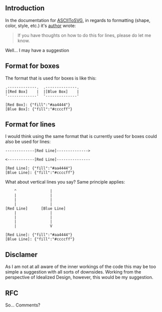 ## Introduction

In the documentation for [ASCIIToSVG][1], in regards to formatting (shape, color, style, etc.) it's [author][2] wrote:

> If you have thoughts on how to do this for lines, please do let me know.

Well... I may have a suggestion

## Format for  boxes

The format that is used for boxes is like this:

    .-------------.  .--------------.
    |[Red Box]    |  |[Blue Box]    |
    '-------------'  '--------------'

    [Red Box]: {"fill":"#aa4444"}
    [Blue Box]: {"fill":"#ccccff"}
    

## Format for lines

I would think using the same format that is currently used for boxes could also be used for lines:


    -------------[Red Line]-------------->

    <------------[Red Line]---------------

    [Red Line]: {"fill":"#aa4444"}
    [Blue Line]: {"fill":"#ccccff"}
    

What about vertical lines you say? Same principle applies:


        ^               |
        |               |
        |               |
        |               |
    [Red Line]      [Blue Line]
        |               |
        |               |
        |               |
        |               V

    [Red Line]: {"fill":"#aa4444"}
    [Blue Line]: {"fill":"#ccccff"}
    

## Disclamer

As I am not at all aware of the inner workings of the code this may be too simple a suggestion with all sorts of downsides. 
Working from the perspective of Idealized Design, however, this would be my suggestion.

## RFC

So... Comments?


[1]: https://bitbucket.org/dhobsd/asciitosvg#markdown-header-basics-formatting
[2]: https://9vx.org/~dho/a2s/